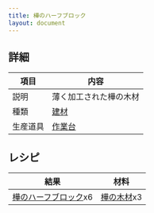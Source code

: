 ```yaml
---
title: 樺のハーフブロック
layout: document
---
```

## 詳細

|項目|内容|
|---|---|
|説明|薄く加工された樺の木材|
|種類|[建材](建材)|
|生産道具|[作業台](作業台)|

## レシピ

|結果|材料|
|---|---|
|[樺のハーフブロック](樺のハーフブロック)x6|[樺の木材](樺の木材)x3|

